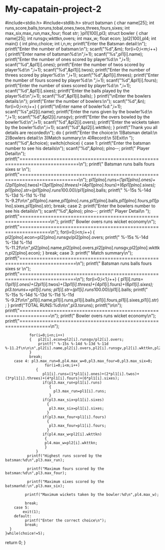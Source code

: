 # My-capatain-project-2
#include<stdio.h>
#include<stdlib.h>
struct batsman
 {
   char name[25];
   int runs,score,balls,toruns,tobal,ones,twos,threes,fours,sixes;
   int max_six,max_run,max_four;
   float str;
 }pl1[100],pl3;
struct bowler
 {
   char name[25];
   int runsgv,wkttkn,overs;
   int max_w;
   float econ;
 }pl2[100],pl4;
int main()
{
 int plno,choice;
  int i,n,m;
  printf("Enter the Batsman detail:\n");
  printf("Enter the number of batsman:\n");
  scanf("%d",&m);
  for(i=0;i<m;i++)
   {
       printf("Enter name of batsman%d:\n",i+1);
       scanf("%s",pl1[i].name);
       printf("Enter the number of ones scored by player%d:\n ",i+1);
       scanf("%d",&pl1[i].ones);
       printf("Enter the number of twos scored by player%d:\n ",i+1);
       scanf("%d",&pl1[i].twos);
       printf("Enter the number of threes scored by player%d:\n ",i+1);
       scanf("%d",&pl1[i].threes);
       printf("Enter the number of fours scored by player%d:\n ",i+1);
       scanf("%d",&pl1[i].fours);
       printf("Enter the number of sixes scored by player%d:\n ",i+1);
       scanf("%d",&pl1[i].sixes);
       printf("Enter the balls played by the player%d:\n",i+1);
       scanf("%d",&pl1[i].balls);
   }
   printf("\nEnter the bowlers details:\n");
   printf("Enter the number of bowlers:\n");
   scanf("%d",&n);
   for(i=0;i<n;i++)
   {
       printf("\nEnter name of bowler%d:",i+1);
       scanf("%s",pl2[i].name);
       printf("Enter the runs given by the bowler%d:\n ",i+1);
       scanf("%d",&pl2[i].runsgv);
       printf("Enter the overs bowled by the bowler%d:\n",i+1);
       scanf("%d",&pl2[i].overs);
       printf("Enter the wickets taken by the bowler%d\n",i+1);
       scanf("%d",&pl2[i].wkttkn);
   }
   printf("Thank you all details are recorded\n");
   do
    {
       printf("Enter the choice:\n 1)Batsman detail:\n 2)Bowlers detail:\n 3)Match summary:\n 4)Record:\n 5)Exit\n ");
       scanf("%d",&choice);
     switch(choice)      {
        case 1:
              printf("Enter the batsman number to see his details\n");
              scanf("%d",&plno);
              plno--;
              printf("                       Player Detail\n");
              printf("===========================================================================\n");
              printf(" Batsman        runs           balls        fours       sixes         sr   \n");
              printf("===========================================================================\n");
              pl1[plno].runs=(1*pl1[plno].ones)+(2*pl1[plno].twos)+(3*pl1[plno].threes)+(4*pl1[plno].fours)+(6*pl1[plno].sixes);
              pl1[plno].str=(pl1[plno].runs*100.00)/pl1[plno].balls;
              printf(" %-15s %-14d %-13d %-11d %-11d %-9.2f\n\n",pl1[plno].name,pl1[plno].runs,pl1[plno].balls,pl1[plno].fours,pl1[plno].sixes,pl1[plno].str);
              break;
        case 2:
             printf("Enter the bowlers number to see his details\n");
             scanf("%d",&plno);
             plno--;
              printf("                         Player Detail\n  ");
              printf("=================================================================\n");
              printf(" Bowler        overs           runs        wicket       economy\n");
              printf("=================================================================\n");
               for(i=0;i<n;i++)
               {   pl2[plno].econ=pl2[plno].runsgv/pl2[plno].overs;
                   printf(" %-15s %-14d %-13d %-11d %-11.2f\n\n",pl2[plno].name,pl2[plno].overs,pl2[plno].runsgv,pl2[plno].wkttkn,pl2[plno].econ);
               }
             break;
        case 3:
              printf("                     Match summary\n");
              printf("==========================================================================\n");
              printf(" Batsman        runs           balls        fours       sixes         sr   \n");
              printf("==========================================================================\n");
              for(i=0;i<1;i++)
                {
                    pl1[i].runs=(1*pl1[i].ones)+(2*pl1[i].twos)+(3*pl1[i].threes)+(4*pl1[i].fours)+(6*pl1[i].sixes);
                    pl3.toruns+=pl1[i].runs;
                    pl1[i].str=(pl1[i].runs*100.00)/pl1[i].balls;
                    printf(" %-15s %-14d %-13d %-11d %-11d %-9.2f\n\n",pl1[i].name,pl1[i].runs,pl1[i].balls,pl1[i].fours,pl1[i].sixes,pl1[i].str);
                }
                printf("TOTAL RUNS:%d\n\n",pl3.toruns);
              printf("\n\n");
              printf("=================================================================\n");
              printf(" Bowler        overs           runs        wicket       economy\n");
              printf("=================================================================\n");

               for(i=0;i<n;i++)
               {   pl2[i].econ=pl2[i].runsgv/pl2[i].overs;
                   printf(" %-15s %-14d %-13d %-11d %-11.2f\n\n\n",pl2[i].name,pl2[i].overs,pl2[i].runsgv,pl2[i].wkttkn,pl2[i].econ);
               }
               break;
        case 4: pl3.max_run=0,pl4.max_w=0,pl3.max_four=0,pl3.max_six=0;
                      for(i=0;i<m;i++)
                  { 
                     pl1[i].runs=(1*pl1[i].ones)+(2*pl1[i].twos)+(3*pl1[i].threes)+(4*pl1[i].fours)+(6*pl1[i].sixes);
                     if(pl3.max_run<pl1[i].runs)
                        {
                          pl3.max_run=pl1[i].runs;
                        }               
                     if(pl3.max_six<pl1[i].sixes)
                       {
                        pl3.max_six=pl1[i].sixes;
                       }                
                     if(pl3.max_four<pl1[i].fours)
                       {
                        pl3.max_four=pl1[i].fours;
                       }
                     if(pl4.max_w<pl2[i].wkttkn)
                      {
                      pl4.max_w=pl2[i].wkttkn;
                      }
                  }
              printf("Highest runs scored by the batsman:%d\n",pl3.max_run);
   
              printf("Maximum fours scored by the batsman:%d\n",pl3.max_four);

              printf("Maximum sixes scored by the batsman%d:\n",pl3.max_six);
 
             printf("Maximum wickets taken by the bowler:%d\n",pl4.max_w);

             break;
        case 5:
            exit(1);
        default:
             printf("Enter the correct choice\n");
             break;
      }
    }while(choice!=5);
   return 0;
}
